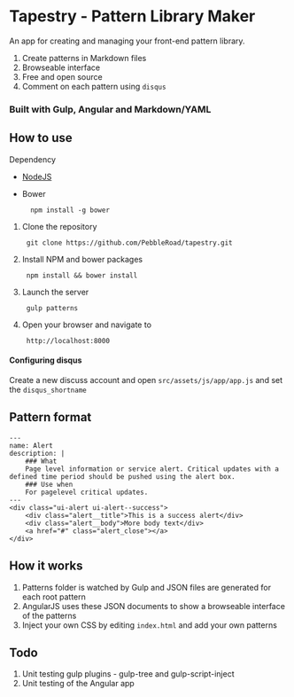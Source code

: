 # Tapestry - Pattern Library Maker

An app for creating and managing your front-end pattern library.

1. Create patterns in Markdown files
2. Browseable interface
3. Free and open source
4. Comment on each pattern using `disqus`

### Built with Gulp, Angular and Markdown/YAML

## How to use

Dependency

* [NodeJS](http://nodejs.org/)
* Bower
        
        npm install -g bower

1. Clone the repository

        git clone https://github.com/PebbleRoad/tapestry.git

2. Install NPM and bower packages
    
        npm install && bower install

3. Launch the server

        gulp patterns
4. Open your browser and navigate to
        
        http://localhost:8000

#### Configuring disqus

Create a new discuss account and open `src/assets/js/app/app.js` and set the `disqus_shortname`

## Pattern format

    ---
    name: Alert
    description: |
        ### What
        Page­ level information or service alert. Critical updates with a defined time period should be pushed using the alert box.
        ### Use when
        For page­level critical updates.
    ---
    <div class="ui-alert ui-alert--success">
        <div class="alert__title">This is a success alert</div>
        <div class="alert__body">More body text</div>
        <a href="#" class="alert_close"></a>
    </div>

## How it works

1. Patterns folder is watched by Gulp and JSON files are generated for each root pattern
2. AngularJS uses these JSON documents to show a browseable interface of the patterns
3. Inject your own CSS by editing `index.html` and add your own patterns

## Todo

1. Unit testing gulp plugins - gulp-tree and gulp-script-inject
2. Unit testing of the Angular app
